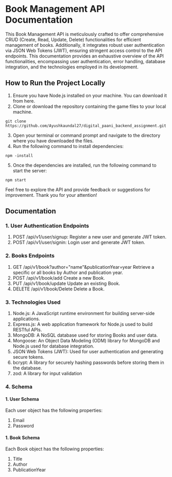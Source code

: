 
# Book Management API Documentation

This Book Management API is meticulously crafted to offer comprehensive CRUD (Create, Read, Update, Delete) functionalities for efficient management of books. Additionally, it integrates robust user authentication via JSON Web Tokens (JWT), ensuring stringent access control to the API endpoints. This documentation provides an exhaustive overview of the API functionalities, encompassing user authentication, error handling, database integration, and the technologies employed in its development.




## How to Run the Project Locally

1. Ensure you have Node.js installed on your machine. You can download it from here.
2. Clone or download the repository containing the game files to your local machine.
```
git clone https://github.com/Ayushkaundal27/digital_paani_backend_assignment.git
```
3. Open your terminal or command prompt and navigate to the directory where you have downloaded the  files.
4. Run the following command to install dependencies:
```
npm -install
```
5. Once the dependencies are installed, run the following command to start the server:
```
npm start
```
Feel free to explore the API and provide feedback or suggestions for improvement. Thank you for your attention!

## Documentation

### 1. User Authentication Endpoints
 1) POST /api/v1/user/signup: Register a new user and generate JWT token.
 2) POST /api/v1/user/signin: Login user and generate JWT token.
### 2. Books Endpoints
 1) GET     /api/v1/book?author="name"&publicationYear=year Retrieve a specific  or all books by Author and publication year.
 2) POST    /api/v1/book/add Create a new Book.
 3) PUT     /api/v1/book/update Update an existing Book.
 4) DELETE  /api/v1/book/Delete Delete a Book.


### 3. Technologies Used
 1) Node.js: A JavaScript runtime environment for building server-side applications.
 2) Express.js: A web application framework for Node.js used to build RESTful APIs.
 3) MongoDB: A NoSQL database used for storing Books and user data.
 4) Mongoose: An Object Data Modeling (ODM) library for MongoDB and Node.js used for database integration.
 5) JSON Web Tokens (JWT): Used for user authentication and generating secure tokens.
 6) bcrypt: A library for securely hashing passwords before storing them in the database.
 7) zod:  A library for input validation
### 4. Schema    
#### 1. User Schema
Each user object has the following properties:
 1) Email
 2) Password
#### 1. Book Schema
 Each Book object has the following properties:
 1) Title
 2) Author 
 3) PublicationYear


  
